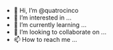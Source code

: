 - 👋 Hi, I’m @quatrocinco
- 👀 I’m interested in ...
- 🌱 I’m currently learning ...
- 💞️ I’m looking to collaborate on ...
- 📫 How to reach me ...

<!---
quatrocinco/quatrocinco is a ✨ special ✨ repository because its `README.md` (this file) appears on your GitHub profile.
You can click the Preview link to take a look at your changes.
--->
